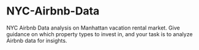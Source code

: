 # NYC-Airbnb-Data
NYC Airbnb Data analysis on Manhattan vacation rental market. Give guidance on which property types to invest in, and your task is to analyze Airbnb data for insights.
